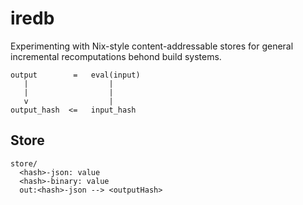 # iredb

Experimenting with Nix-style content-addressable stores for general
incremental recomputations behond build systems.

```
output        =   eval(input)
   |                  |
   |                  |
   v                  |
output_hash  <=   input_hash
```

## Store

```
store/
  <hash>-json: value
  <hash>-binary: value
  out:<hash>-json --> <outputHash>
```
